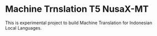 # Machine Trnslation T5 NusaX-MT

This is experimental project to build Machine Translation for Indonesian Local Languages.
